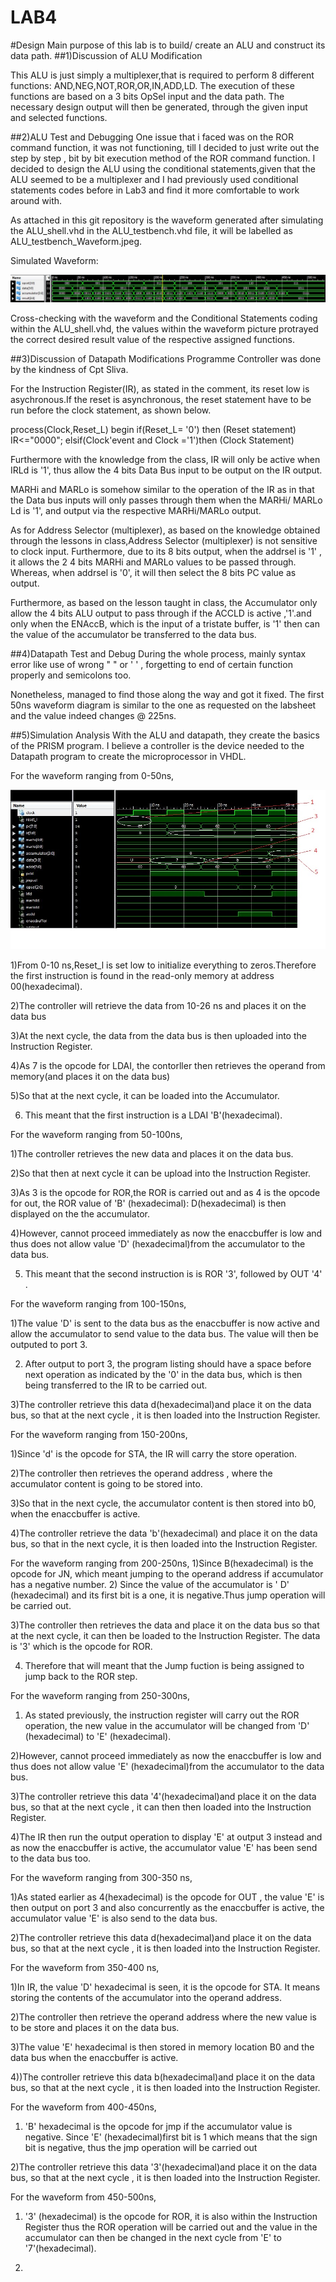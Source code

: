 LAB4
====
#Design 
Main purpose of this lab is to build/ create an ALU and construct its data path.
##1)Discussion of ALU Modification

This ALU is just simply a multiplexer,that is required to perform 8 different functions: AND,NEG,NOT,ROR,OR,IN,ADD,LD.
The execution of these functions are based on a 3 bits OpSel input and the data path. The necessary design output will then be generated, through the given input and selected functions.

##2)ALU Test and Debugging
One issue that i faced was on the ROR command function, it was not functioning, till I decided to just write out the step by step , bit by bit execution method of the ROR command function. I decided to design the ALU using the conditional statements,given that the ALU seemed to be a multiplexer and I had previously used conditional statements codes before in Lab3 and find it more comfortable to work around with.

As attached in this git repository is the waveform generated after simulating the ALU_shell.vhd in the ALU_testbench.vhd file, it will be labelled as ALU_testbench_Waveform.jpeg.

Simulated Waveform: 

![ALU testbench Waveform](ALU_testbench_Waveform.jpg)


Cross-checking with the waveform and the Conditional Statements coding within the ALU_shell.vhd, the values within the waveform picture protrayed the correct desired result value of the respective assigned functions.

##3)Discussion of Datapath Modifications
Programme Controller was done by the kindness of Cpt Sliva.

For the Instruction Register(IR), as stated in the comment, its reset low is asychronous.If the reset is asynchronous, the reset statement have to be run before the clock statement, as shown below.
 
 process(Clock,Reset_L)
  	begin
 if(Reset_L= '0') then       (Reset statement)
			IR<="0000";
 elsif(Clock'event and Clock ='1')then    (Clock Statement)
	  
Furthermore with the knowledge from the class, IR will only be active when IRLd is '1', thus allow the 4 bits Data Bus input to be output on the IR output.

MARHi and MARLo is somehow similar to the operation of the IR as in that the Data bus inputs will only passes through them when the MARHi/ MARLo Ld is '1', and output via the respective MARHi/MARLo output. 

As for Address Selector (multiplexer), as based on the knowledge obtained through the lessons in class,Address Selector (multiplexer) is not sensitive to clock input. Furthermore, due to its 8 bits output, when the addrsel is '1' , it allows the 2 4 bits MARHi and MARLo values to be passed through. Whereas, when addrsel is '0', it will then select the 8 bits PC value as output.

Furthermore, as based on the lesson taught in class, the Accumulator only allow the 4 bits ALU output to pass through if the ACCLD is active ,'1'.and only when the ENAccB, which is the input of a tristate buffer, is '1' then can the value of the accumulator be transferred to the data bus.

##4)Datapath Test and Debug
During the whole process, mainly syntax error like use of wrong " " or ' ' , forgetting to end of certain function properly and semicolons too.

Nonetheless, managed to find those along the way and got it fixed. The first 50ns waveform diagram is similar to the one as requested on the labsheet and the value indeed changes @ 225ns.




##5)Simulation Analysis
With the ALU and datapath, they create the basics of the PRISM program. I believe a controller is the device needed to the Datapath program to create the microprocessor in VHDL.


For the waveform ranging from 0-50ns,

![Simulation waveform 1](0till50ns.jpg)

1)From 0-10 ns,Reset_l is set low to initialize everything to zeros.Therefore the first instruction is found in the read-only memory at address 00(hexadecimal).

2)The controller will retrieve the data from 10-26 ns and places it on the data bus

3)At the next cycle, the data from the data bus is then uploaded into the Instruction Register.

4)As 7 is the opcode for LDAI, the contorller then retrieves the operand from memory(and places it on the data bus)

5)So that at the next cycle, it can be loaded into the Accumulator.

6) This meant that the first instruction is a LDAI 'B'(hexadecimal).




For the waveform ranging from 50-100ns,

1)The controller retrieves the new data and places it on the data bus.

2)So that then at next cycle it can be upload into the Instruction Register.

3)As 3 is the opcode for ROR,the ROR is carried out and as 4 is the opcode for out, the ROR value of 'B' (hexadecimal): D(hexadecimal) is then displayed on the the accumulator.

4)However, cannot proceed immediately as now the enaccbuffer is low and thus does not allow value 'D' (hexadecimal)from the accumulator to the data bus.

5) This meant that the second instruction is is ROR '3', followed by OUT '4' .



For the waveform ranging from 100-150ns,

1)The value 'D' is sent to the data bus as the enaccbuffer is now active and allow the accumulator to send value to the data bus. The value will then be outputed to port 3.

2) After output to port 3, the program listing should have a space before next operation as indicated by the '0' in the data bus, which is then being transferred to the IR to be carried out. 

3)The controller retrieve this data d(hexadecimal)and place it on the data bus, so that at the next cycle , it is then loaded into the Instruction Register. 

For the waveform ranging from 150-200ns,

1)Since 'd' is the opcode for STA, the IR will carry the store operation.

2)The controller then retrieves the operand address , where the accumulator content is going to be stored into.

3)So that in the next cycle, the accumulator content is then stored into b0, when the enaccbuffer is active.

4)The controller retrieve the data 'b'(hexadecimal) and place it on the data bus, so that in the next cycle, it is then loaded into the Instruction Register.



For the waveform ranging from 200-250ns,
1)Since B(hexadecimal) is the opcode for JN, which meant jumping to the operand address if accumulator has a negative number.
2) Since the value of the accumulator is ' D' (hexadecimal) and its first bit is a one, it is negative.Thus jump operation will be carried out.

3)The controller then retrieves the data and place it on the data bus so that at the next cycle, it can then be loaded to the Instruction Register. The data is '3' which is the opcode for ROR.

4) Therefore that will meant that the Jump fuction is being assigned to jump back to the ROR step.



For the waveform ranging from 250-300ns,
1) As stated previously, the instruction register will carry out the ROR operation, the new value in the accumulator will be changed from 'D' (hexadecimal) to 'E' (hexadecimal).

2)However, cannot proceed immediately as now the enaccbuffer is low and thus does not allow value 'E' (hexadecimal)from the accumulator to the data bus.

3)The controller retrieve this data '4'(hexadecimal)and place it on the data bus, so that at the next cycle , it can then then loaded into the Instruction Register. 

4)The IR then run the output operation to display 'E' at output 3 instead and as now the enaccbuffer is active, the accumulator value 'E' has been send to the data bus too.



For the waveform ranging from 300-350 ns,

1)As stated earlier as 4(hexadecimal) is the opcode for OUT , the value 'E' is then output on port 3 and also concurrently as the enaccbuffer is active, the accumulator value 'E' is also send to the data bus.


2)The controller retrieve this data d(hexadecimal)and place it on the data bus, so that at the next cycle , it is then loaded into the Instruction Register. 


For the waveform from 350-400 ns,

1)In IR, the value 'D' hexadecimal is seen, it is the opcode for STA. It means storing the contents of the accumulator into the operand address.


2)The controller then retrieve the operand address where the new value is to be store and places it on the data bus.

3)The value 'E' hexadecimal is then stored in memory location B0 and the data bus when the enaccbuffer is active.

4))The controller retrieve this data b(hexadecimal)and place it on the data bus, so that at the next cycle , it is then loaded into the Instruction Register. 



For the waveform from 400-450ns,

1) 'B' hexadecimal is the opcode for jmp if the accumulator value is negative. Since 'E' (hexadecimal)first bit is 1 which means that the sign bit is negative, thus the jmp operation will be carried out

2)The controller retrieve this data '3'(hexadecimal)and place it on the data bus, so that at the next cycle , it is then loaded into the Instruction Register.  



For the waveform from 450-500ns,

1) '3' (hexadecimal) is the opcode for ROR, it is also within the Instruction Register thus the ROR operation will be carried out and the value in the accumulator can then be changed in the next cycle from 'E' to '7'(hexadecimal).

2)



